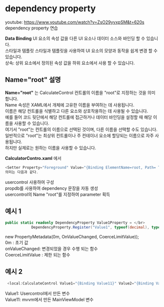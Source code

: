 # dependency property

youtube: https://www.youtube.com/watch?v=ZsO29yvxpSM&t=620s </br>
dependency property 연습</br>


**Data Binding** UI 요소의 속성 값을 다른 UI 요소나 데이터 소스와 바인딩 할 수 있습니다.   
스타일과 템플릿 스타일과 템플릿을 사용하여 UI 요소의 모양과 동작을 쉽게 변경 할 수 있습니다.   
상속: 상위 요소에서 정의된 속성 값을 하위 요소에서 사용 할 수 있습니다.   

## Name="root" 설명
**Name="root"** 는 CalculateControl 컨트롤의 이름을 "root"로 지정하는 것을 의미합니다.   
Name 속성은 XAML에서 개체에 고유한 이름을 부여하는 데 사용됩니다.   
이름은 해당 컨트롤을 식별하고 다른 요소와 상호작용하는 데 사용될 수 있습니다.   
예를 들어 코드 뒷단에서 해당 컨트롤에 접근하거나 데이터 바인딩을 설정할 때 해당 이름을 사용할 수 있습니다.   
여기서 "root"는 컨트롤의 이름으로 선택된 것이며, 다른 이름을 선택할 수도 있습니다.   
일반적으로 "root"는 최상위 컨트롤이나 주 컨테이너 요소에 할당되는 이름으로 자주 사용됩니다.  
하지만 실제로는 원하는 이름을 사용할 수 있습니다.


**CalculatorContro.xaml** 에서 
```c#
<Setter Property="Foreground" Value="{Binding ElementName=root, Path= TextBoxForeground}" /> 의 의미 파악이 어려웠었다.   
의미는 다음과 같다.   
```

usercontrol 사용하여 구성 </br>
propdb를 사용하여 dependency 문장을 자동 생성 </br>
usercontrol의 Name "root"를 지정하여 parameter 획득 </br>

## 예시 1
```c#
public static readonly DependencyProperty Value1Property = </br>
            DependencyProperty.Register("Value1", typeof(decimal), typeof(CalculateControl), new PropertyMetadata(0m, OnValueChanged, CoerceLimitValue));
```
new PropertyMetadata(0m, OnValueChanged, CoerceLimitValue));</br>
0m : 초기 값 </br>
onValueChanged: 변경되었을 경우 수행 되는 함수 </br>
CoerceLimitValue : 제한 되는 함수 </br>

## 예시 2
```c#
 <local:CalculateControl Value1="{Binding Value11}" Value2="{Binding Value2}" Operator="{Binding Operator}" DesignMode="WHITE"/> </br>
```
Value1: Usercontrol에서 만든 변수 </br>
Value11: mvvm에서 만든 MainViewModel 변수 </br>
